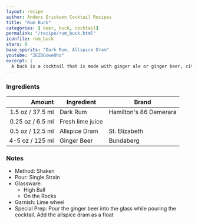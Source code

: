 ```yaml
---
layout: recipe
author: Anders Erickson Cocktail Recipes
title: "Rum Buck"
categories: [ beer, buck, cocktail]
permalink: "/recipe/rum_buck.html"
iconfile: rum_buck
stars: 0
base_spirits: "Dark Rum, Allspice Dram"
youtube: "2EZBGowe0ho"
excerpt: |
  A buck is a cocktail that is made with ginger ale or ginger beer, citrus juice, and any of a number of base liquors. Buck cocktails are sometimes called mules.
---
```


### Ingredients

|  Amount | Ingredient       | Brand                  |
| ------: | ---------------- | ---------------------- |
|  1.5 oz / 37.5 ml | Dark Rum         | Hamilton's 86 Demerara |
| 0.25 oz / 6.5 ml | Fresh lime juice |
|  0.5 oz / 12.5 ml | Allspice Dram    | St. Elizabeth          |
|  4-5 oz / 125 ml | Ginger Beer      | Bundaberg              |

### Notes

- Method: Shaken
- Pour: Single Strain
- Glassware:
  - High Ball
  - On the Rocks
- Garnish: Lime wheel
- Special Prep: Pour the ginger beer into the glass while pouring the cocktail. Add the allspice dram as a float
